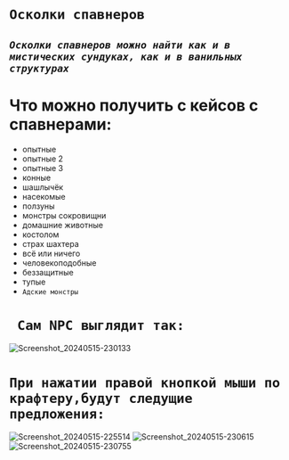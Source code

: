 # ` Осколки спавнеров `
## _`Осколки спавнеров можно найти как и в мистических сундуках, как и в ванильных структурах`_
 # Что можно получить с кейсов с спавнерами:
- опытные
- опытные 2
- опытные 3
- конные
- шашлычёк
- насекомые
- ползуны
- монстры сокровищни
- домашние животные
- костолом
- страх шахтера
- всё или ничего
- человекоподобные
- беззащитные
- тупые
- `Адские монстры`
 # ` Сам NPC выглядит так:`
![Screenshot_20240515-230133](https://github.com/3B3TServer/Docs/assets/169720081/b7479ac3-2f68-4b80-8755-94f8770879d8)
 # `При нажатии правой кнопкой мыши по крафтеру,будут следущие предложения:`
 ![Screenshot_20240515-225514](https://github.com/3B3TServer/Docs/assets/169720081/026f5e28-e790-4fe5-945a-f4e458cda3fd)
 ![Screenshot_20240515-230615](https://github.com/3B3TServer/Docs/assets/169720081/2c9965b2-f84d-4704-8f54-0dde1e05a10f)
![Screenshot_20240515-230755](https://github.com/3B3TServer/Docs/assets/169720081/b98b3763-6d6c-453e-9608-c07d08ff3a52)
